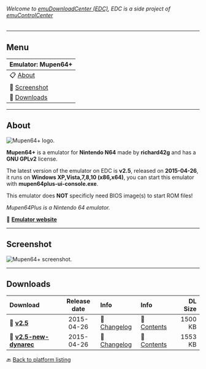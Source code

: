 ###### Welcome to [emuDownloadCenter (EDC)](https://github.com/PhoenixInteractiveNL/emuDownloadCenter/wiki/), EDC is a side project of [emuControlCenter](https://github.com/PhoenixInteractiveNL/emuControlCenter/wiki/)
***
## Menu
| **Emulator: Mupen64+** |
|:---------|
| :clipboard: [About](#about) |
| :sunrise: [Screenshot](#screenshot) |
| :floppy_disk: [Downloads](#downloads) |
***
## About
![](https://github.com/PhoenixInteractiveNL/emuDownloadCenter/wiki/images_emulator/mupen64plus_logo_200.jpg "Mupen64+ logo.")

**Mupen64+** is a emulator for **Nintendo N64** made by **richard42g** and has a **GNU GPLv2** license.

The latest version of the emulator on EDC is **v2.5**, released on **2015-04-26**, it runs on **Windows XP,Vista,7,8,10 (x86,x64)**, you can start this emulator with **mupen64plus-ui-console.exe**.

This emulator does **NOT** specificly need BIOS image(s) to start ROM files!

_Mupen64Plus is a Nintendo 64 emulator._

:link: [**Emulator website**](http://mupen64plus.org)
***
## Screenshot
![](https://raw.githubusercontent.com/PhoenixInteractiveNL/emuDownloadCenter/master/hooks/mupen64plus/screen.jpg "Mupen64+ screenshot.")
***
## Downloads
| Download | Release date  | Info       | Info       | DL Size    |
|:---------|:-------------:|:-----------|:-----------|-----------:|
| :floppy_disk: [**v2.5**](https://github.com/PhoenixInteractiveNL/edc-repo0004/raw/master/mupen64plus/2.5.7z) | 2015-04-26 | :page_facing_up: [Changelog](https://github.com/PhoenixInteractiveNL/edc-repo0004/blob/master/mupen64plus/2.5_changelog.txt) | :mag_right: [Contents](https://github.com/PhoenixInteractiveNL/edc-repo0004/blob/master/mupen64plus/2.5_contents.txt) | 1500 KB |
| :floppy_disk: [**v2.5-new-dynarec**](https://github.com/PhoenixInteractiveNL/edc-repo0004/raw/master/mupen64plus/2.5-new-dynarec.7z) | 2015-04-26 | :page_facing_up: [Changelog](https://github.com/PhoenixInteractiveNL/edc-repo0004/blob/master/mupen64plus/2.5-new-dynarec_changelog.txt) | :mag_right: [Contents](https://github.com/PhoenixInteractiveNL/edc-repo0004/blob/master/mupen64plus/2.5-new-dynarec_contents.txt) | 1553 KB |

:back: [Back to platform listing](https://github.com/PhoenixInteractiveNL/emuDownloadCenter/wiki/EDC-Platform-List)
